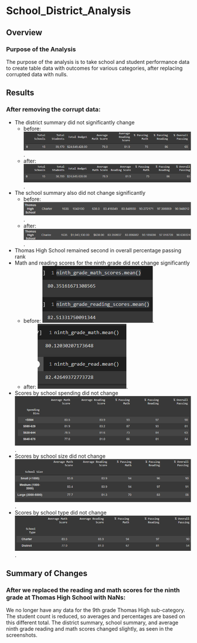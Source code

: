 # School_District_Analysis

## Overview 
### Purpose of the Analysis
The purpose of the analysis is to take school and student performance data to create table data with outcomes for various categories, after replacing corrupted data with nulls.

## Results
### After removing the corrupt data:
- The district summary did not significantly change
  - before:  ![district_before.png](Resources/district_before.png).
  - after:  ![district_after.png)](Resources/district_after.png).
- The school summary also did not change significantly 
  - before:  ![school_before.png](Resources/school_before.png).
  - after:  ![school_after.png](Resources/school_after.png).
- Thomas High School remained second in overall percentage passing rank 
- Math and reading scores for the ninth grade did not change significantly
  - before:  ![math_read_before.png](Resources/math_read_before.png).
  - after:  ![math_read_after.png](Resources/math_read_after.png).
- Scores by school spending did not change  ![scores_by_spending.png](Resources/scores_by_spending.png).
- Scores by school size did not change ![scores_by_size.png](Resources/scores_by_size.png).
- Scores by school type did not change  ![scores_by_type.png](Resources/scores_by_type.png).

## Summary of Changes
### After we replaced the reading and math scores for the ninth grade at Thomas High School with NaNs:
We no longer have any data for the 9th grade Thomas High sub-category. The student count is reduced, so averages and percentages are based on this different total. The district summary, school summary, and average ninth grade reading and math scores changed slightly, as seen in the screenshots. 

